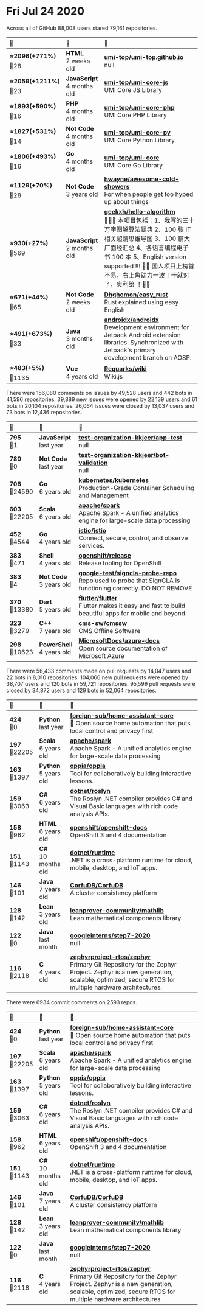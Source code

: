 # Fri Jul 24 2020

Across all of GitHub 88,008 users stared 
79,161 repositories. 

| :page_with_curl: | :calendar: | :page_with_curl: |
| :--- | :--- | :--- |
| **:star:2096(+771%)**<br>:twisted_rightwards_arrows:28 | **HTML**<br>2 weeks old | **[umi-top/umi-top.github.io](https://github.com/umi-top/umi-top.github.io)**<br>null |
| **:star:2059(+1211%)**<br>:twisted_rightwards_arrows:23 | **JavaScript**<br>4 months old | **[umi-top/umi-core-js](https://github.com/umi-top/umi-core-js)**<br>UMI Core JS Library |
| **:star:1893(+590%)**<br>:twisted_rightwards_arrows:16 | **PHP**<br>4 months old | **[umi-top/umi-core-php](https://github.com/umi-top/umi-core-php)**<br>UMI Core PHP Library |
| **:star:1827(+531%)**<br>:twisted_rightwards_arrows:14 | **Not Code**<br>4 months old | **[umi-top/umi-core-py](https://github.com/umi-top/umi-core-py)**<br>UMI Core Python Library |
| **:star:1806(+493%)**<br>:twisted_rightwards_arrows:16 | **Go**<br>4 months old | **[umi-top/umi-core](https://github.com/umi-top/umi-core)**<br>UMI Core Go Library |
| **:star:1129(+70%)**<br>:twisted_rightwards_arrows:28 | **Not Code**<br>3 years old | **[hwayne/awesome-cold-showers](https://github.com/hwayne/awesome-cold-showers)**<br>For when people get too hyped up about things |
| **:star:930(+27%)**<br>:twisted_rightwards_arrows:569 | **JavaScript**<br>2 months old | **[geekxh/hello-algorithm](https://github.com/geekxh/hello-algorithm)**<br>🙈🙉🙊 本项目包括：1、我写的三十万字图解算法题典  2、100 张 IT 相关超清思维导图  3、100 篇大厂面经汇总  4、各语言编程电子书 100 本  5、English version supported !!!  🚀🚀 国人项目上榜首不易，右上角助力一波！干就对了，奥利给 ！🚀🚀 |
| **:star:671(+44%)**<br>:twisted_rightwards_arrows:65 | **Not Code**<br>2 weeks old | **[Dhghomon/easy_rust](https://github.com/Dhghomon/easy_rust)**<br>Rust explained using easy English |
| **:star:491(+673%)**<br>:twisted_rightwards_arrows:33 | **Java**<br>3 months old | **[androidx/androidx](https://github.com/androidx/androidx)**<br>Development environment for Jetpack Android extension libraries. Synchronized with Jetpack's primary development branch on AOSP. |
| **:star:483(+5%)**<br>:twisted_rightwards_arrows:1135 | **Vue**<br>4 years old | **[Requarks/wiki](https://github.com/Requarks/wiki)**<br>Wiki.js | A modern, lightweight and powerful wiki app built on Node.js |

There were 156,080 comments on issues by 49,528 users and 442 bots in 41,596 repositories.
39,889 new issues were opened by 22,139 users and 61 bots in 20,104 repositories.
26,064 issues were closed by 13,037 users and 73 bots in 12,436 repositories.

| :speech_balloon: | :calendar: | :page_with_curl: |
| :--- | :--- | :--- |
| **795**<br>:twisted_rightwards_arrows:1 | **JavaScript**<br>last year | **[test-organization-kkjeer/app-test](https://github.com/test-organization-kkjeer/app-test)**<br>null |
| **780**<br>:twisted_rightwards_arrows:0 | **Not Code**<br>last year | **[test-organization-kkjeer/bot-validation](https://github.com/test-organization-kkjeer/bot-validation)**<br>null |
| **708**<br>:twisted_rightwards_arrows:24590 | **Go**<br>6 years old | **[kubernetes/kubernetes](https://github.com/kubernetes/kubernetes)**<br>Production-Grade Container Scheduling and Management |
| **603**<br>:twisted_rightwards_arrows:22205 | **Scala**<br>6 years old | **[apache/spark](https://github.com/apache/spark)**<br>Apache Spark - A unified analytics engine for large-scale data processing |
| **452**<br>:twisted_rightwards_arrows:4544 | **Go**<br>4 years old | **[istio/istio](https://github.com/istio/istio)**<br>Connect, secure, control, and observe services. |
| **383**<br>:twisted_rightwards_arrows:471 | **Shell**<br>4 years old | **[openshift/release](https://github.com/openshift/release)**<br>Release tooling for OpenShift |
| **383**<br>:twisted_rightwards_arrows:4 | **Not Code**<br>3 years old | **[google-test/signcla-probe-repo](https://github.com/google-test/signcla-probe-repo)**<br>Repo used to probe that SignCLA is functioning correctly.  DO NOT REMOVE |
| **370**<br>:twisted_rightwards_arrows:13380 | **Dart**<br>5 years old | **[flutter/flutter](https://github.com/flutter/flutter)**<br>Flutter makes it easy and fast to build beautiful apps for mobile and beyond. |
| **323**<br>:twisted_rightwards_arrows:3279 | **C++**<br>7 years old | **[cms-sw/cmssw](https://github.com/cms-sw/cmssw)**<br>CMS Offline Software |
| **298**<br>:twisted_rightwards_arrows:10623 | **PowerShell**<br>4 years old | **[MicrosoftDocs/azure-docs](https://github.com/MicrosoftDocs/azure-docs)**<br>Open source documentation of Microsoft Azure |

There were 56,433 comments made on pull requests by 14,047 users and 22 bots in 8,010 repositories.
104,066 new pull requests were opened by 38,707 users and 120 bots in 59,721 repositories.
95,599 pull requests were closed by 34,872 users and 129 bots in 52,064 repositories.

| :speech_balloon: | :calendar: | :page_with_curl: |
| :--- | :--- | :--- |
| **424**<br>:twisted_rightwards_arrows:0 | **Python**<br>last year | **[foreign-sub/home-assistant-core](https://github.com/foreign-sub/home-assistant-core)**<br>:house_with_garden: Open source home automation that puts local control and privacy first |
| **197**<br>:twisted_rightwards_arrows:22205 | **Scala**<br>6 years old | **[apache/spark](https://github.com/apache/spark)**<br>Apache Spark - A unified analytics engine for large-scale data processing |
| **163**<br>:twisted_rightwards_arrows:1397 | **Python**<br>5 years old | **[oppia/oppia](https://github.com/oppia/oppia)**<br>Tool for collaboratively building interactive lessons. |
| **159**<br>:twisted_rightwards_arrows:3063 | **C#**<br>6 years old | **[dotnet/roslyn](https://github.com/dotnet/roslyn)**<br>The Roslyn .NET compiler provides C# and Visual Basic languages with rich code analysis APIs. |
| **158**<br>:twisted_rightwards_arrows:962 | **HTML**<br>6 years old | **[openshift/openshift-docs](https://github.com/openshift/openshift-docs)**<br>OpenShift 3 and 4 documentation |
| **151**<br>:twisted_rightwards_arrows:1143 | **C#**<br>10 months old | **[dotnet/runtime](https://github.com/dotnet/runtime)**<br>.NET is a cross-platform runtime for cloud, mobile, desktop, and IoT apps. |
| **146**<br>:twisted_rightwards_arrows:101 | **Java**<br>7 years old | **[CorfuDB/CorfuDB](https://github.com/CorfuDB/CorfuDB)**<br>A cluster consistency platform |
| **128**<br>:twisted_rightwards_arrows:142 | **Lean**<br>3 years old | **[leanprover-community/mathlib](https://github.com/leanprover-community/mathlib)**<br>Lean mathematical components library |
| **122**<br>:twisted_rightwards_arrows:0 | **Java**<br>last month | **[googleinterns/step7-2020](https://github.com/googleinterns/step7-2020)**<br>null |
| **116**<br>:twisted_rightwards_arrows:2118 | **C**<br>4 years old | **[zephyrproject-rtos/zephyr](https://github.com/zephyrproject-rtos/zephyr)**<br>Primary Git Repository for the Zephyr Project. Zephyr is a new generation, scalable, optimized, secure RTOS for multiple hardware architectures. |

There were 6934 commit comments on 2593 repos.

| :speech_balloon: | :calendar: | :page_with_curl: |
| :--- | :--- | :--- |
| **424**<br>:twisted_rightwards_arrows:0 | **Python**<br>last year | **[foreign-sub/home-assistant-core](https://github.com/foreign-sub/home-assistant-core)**<br>:house_with_garden: Open source home automation that puts local control and privacy first |
| **197**<br>:twisted_rightwards_arrows:22205 | **Scala**<br>6 years old | **[apache/spark](https://github.com/apache/spark)**<br>Apache Spark - A unified analytics engine for large-scale data processing |
| **163**<br>:twisted_rightwards_arrows:1397 | **Python**<br>5 years old | **[oppia/oppia](https://github.com/oppia/oppia)**<br>Tool for collaboratively building interactive lessons. |
| **159**<br>:twisted_rightwards_arrows:3063 | **C#**<br>6 years old | **[dotnet/roslyn](https://github.com/dotnet/roslyn)**<br>The Roslyn .NET compiler provides C# and Visual Basic languages with rich code analysis APIs. |
| **158**<br>:twisted_rightwards_arrows:962 | **HTML**<br>6 years old | **[openshift/openshift-docs](https://github.com/openshift/openshift-docs)**<br>OpenShift 3 and 4 documentation |
| **151**<br>:twisted_rightwards_arrows:1143 | **C#**<br>10 months old | **[dotnet/runtime](https://github.com/dotnet/runtime)**<br>.NET is a cross-platform runtime for cloud, mobile, desktop, and IoT apps. |
| **146**<br>:twisted_rightwards_arrows:101 | **Java**<br>7 years old | **[CorfuDB/CorfuDB](https://github.com/CorfuDB/CorfuDB)**<br>A cluster consistency platform |
| **128**<br>:twisted_rightwards_arrows:142 | **Lean**<br>3 years old | **[leanprover-community/mathlib](https://github.com/leanprover-community/mathlib)**<br>Lean mathematical components library |
| **122**<br>:twisted_rightwards_arrows:0 | **Java**<br>last month | **[googleinterns/step7-2020](https://github.com/googleinterns/step7-2020)**<br>null |
| **116**<br>:twisted_rightwards_arrows:2118 | **C**<br>4 years old | **[zephyrproject-rtos/zephyr](https://github.com/zephyrproject-rtos/zephyr)**<br>Primary Git Repository for the Zephyr Project. Zephyr is a new generation, scalable, optimized, secure RTOS for multiple hardware architectures. |

